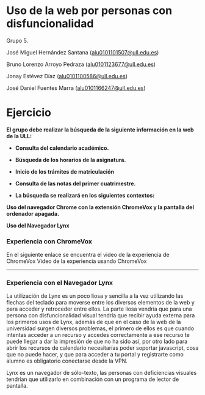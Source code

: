 # **Uso de la web por personas con disfuncionalidad** 

Grupo 5.

José Miguel Hernández Santana
(alu0101101507@ull.edu.es)

Bruno Lorenzo Arroyo Pedraza
(alu0101123677@ull.edu.es)

Jonay Estévez Díaz
(alu0101100586@ull.edu.es)

José Daniel Fuentes Marra
(alu0101166247@ull.edu.es)


# Ejercicio
**El grupo debe realizar la búsqueda de la siguiente información en la web de la ULL:**

* **Consulta del calendario académico.**

* **Búsqueda de los horarios de la asignatura.** 

* **Inicio de los trámites de matriculación**

* **Consulta de las notas del primer cuatrimestre.**

* **La búsqueda se realizará en los siguientes contextos:**

**Uso del navegador Chrome con la extensión ChromeVox y la pantalla del ordenador apagada.**

**Uso del Navegador Lynx**


### **Experiencia con ChromeVox**

En el siguiente enlace se encuentra el video de la experiencia de ChromeVox Video de la experiencia usando ChromeVox

-----------------------


### **Experiencia con el Navegador Lynx**

La utilización de Lynx es un poco liosa y sencilla a la vez utilizando las flechas del teclado para moverse entre los diversos elementos de la web y para acceder y retroceder entre ellos. La parte liosa vendría que para una persona con disfuncionalidad visual tendría que recibir ayuda externa para los primeros usos de Lynx, además de que en el caso de la web de la universidad surgen diversos problemas, el primero de ellos es que cuando intentas acceder a un recurso y accedes correctamente a ese recurso te puede llegar a dar la impresión de que no ha sido así, por otro lado para abrir los recursos de calendario necesitarías poder soportar javascript, cosa que no puede hacer, y que para acceder a tu portal y registrarte como alumno es obligatorio conectarse desde la VPN. 

Lynx es un navegador de sólo-texto, las personas con deficiencias visuales tendrían que utilizarlo en combinación con un programa de lector de pantalla.

